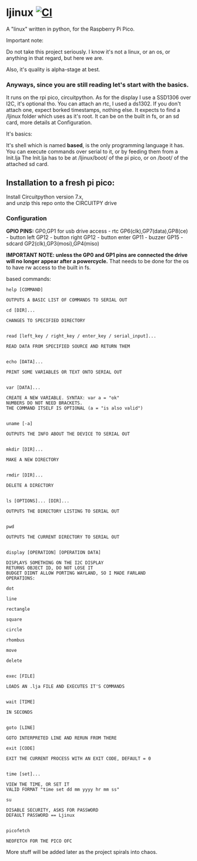 # ljinux [![CI](https://github.com/bill88t/ljinux/actions/workflows/main.yml/output/badge.svg)](https://github.com/bill88t/ljinux/actions/workflows/main.yml)
A "linux" written in python, for the Raspberry Pi Pico.

Important note:

Do not take this project seriously.
I know it's not a linux, or an os, or anything in that regard, but here we are.

Also, it's quality is alpha-stage at best.

<h3>Anyways, since you are still reading let's start with the basics.</h3>
It runs on the rpi pico, circuitpython.
As for the display I use a SSD1306 over I2C, it's optional tho.
You can attach an rtc, I used a ds1302. If you don't attach one, expect borked timestamps, nothing else.
It expects to find a /ljinux folder which uses as it's root. It can be on the built in fs, or an sd card, more details at Configuration.

It's basics:

It's shell which is named <b>based</b>, is the only programming language it has.
You can execute commands over serial to it, or by feeding them from a Init.lja
The Init.lja has to be at /ljinux/boot/ of the pi pico, or on /boot/ of the attached sd card.

<h2>Installation to a fresh pi pico:</h2>

Install Circuitpython version 7.x,  
and unzip this repo onto the CIRCUITPY drive

<h3>Configuration</h3>

<b>GPIO PINS:</b> GP0,GP1 for usb drive access - rtc GP6(clk),GP7(data),GP8(ce) - button left GP12 - button right GP12 - button enter GP11 - buzzer GP15 - sdcard GP2(clk),GP3(mosi),GP4(miso)

<b>IMPORTANT NOTE: unless the GP0 and GP1 pins are connected the drive will no longer appear after a powercycle.</b>
That needs to be done for the os to have rw access to the built in fs.

based commands:
```
help [COMMAND]

OUTPUTS A BASIC LIST OF COMMANDS TO SERIAL OUT

cd [DIR]...

CHANGES TO SPECIFIED DIRECTORY


read [left_key / right_key / enter_key / serial_input]...

READ DATA FROM SPECIFIED SOURCE AND RETURN THEM


echo [DATA]...

PRINT SOME VARIABLES OR TEXT ONTO SERIAL OUT


var [DATA]...

CREATE A NEW VARIABLE. SYNTAX: var a = "ok"
NUMBERS DO NOT NEED BRACKETS.
THE COMMAND ITSELF IS OPTIONAL (a = "is also valid")


uname [-a]

OUTPUTS THE INFO ABOUT THE DEVICE TO SERIAL OUT


mkdir [DIR]...

MAKE A NEW DIRECTORY


rmdir [DIR]...

DELETE A DIRECTORY


ls [OPTIONS]... [DIR]...

OUTPUTS THE DIRECTORY LISTING TO SERIAL OUT


pwd

OUTPUTS THE CURRENT DIRECTORY TO SERIAL OUT


display [OPERATION] [OPERATION DATA]

DISPLAYS SOMETHING ON THE I2C DISPLAY
RETURNS OBJECT ID, DO NOT LOSE IT
BUDGET DIDNT ALLOW PORTING WAYLAND, SO I MADE FARLAND
OPERATIONS:

dot

line

rectangle

square

circle

rhombus

move

delete


exec [FILE]

LOADS AN .lja FILE AND EXECUTES IT'S COMMANDS


wait [TIME]

IN SECONDS


goto [LINE]

GOTO INTERPRETED LINE AND RERUN FROM THERE

exit [CODE]

EXIT THE CURRENT PROCESS WITH AN EXIT CODE, DEFAULT = 0


time [set]...

VIEW THE TIME, OR SET IT
VALID FORMAT "time set dd mm yyyy hr mm ss"

su

DISABLE SECURITY, ASKS FOR PASSWORD
DEFAULT PASSWORD == Ljinux


picofetch

NEOFETCH FOR THE PICO OFC
```

More stuff will be added later as the project spirals into chaos.
